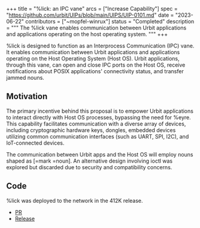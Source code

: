 +++
title = "%lick: an IPC vane"
arcs = ["Increase Capability"]
spec = "https://github.com/urbit/UIPs/blob/main/UIPS/UIP-0101.md"
date = "2023-06-22"
contributors = ["~mopfel-winrux"]
status = "Completed"
description = """
The %lick vane enables communication between Urbit applications and applications operating on the host operating system.
"""
+++

%lick is designed to function as an Interprocess Communication (IPC) vane. It enables communication between Urbit applications and applications operating on the Host Operating System (Host OS). Urbit applications, through this vane, can open and close IPC ports on the Host OS, receive notifications about POSIX applications' connectivity status, and transfer jammed nouns.

## Motivation

The primary incentive behind this proposal is to empower Urbit applications to interact directly with Host OS processes, bypassing the need for %eyre. This capability facilitates communication with a diverse array of devices, including cryptographic hardware keys, dongles, embedded devices utilizing common communication interfaces (such as UART, SPI, I2C), and IoT-connected devices.

The communication between Urbit apps and the Host OS will employ nouns shaped as [=mark =noun]. An alternative design involving ioctl was explored but discarded due to security and compatibility concerns.

## Code

%lick was deployed to the network in the 412K release.

- [PR](https://github.com/urbit/urbit/pull/6519)
- [Release](https://github.com/urbit/urbit/releases/tag/412k)
